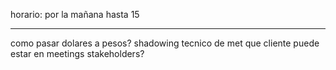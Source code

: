 horario: por la mañana hasta 15

---
como pasar dolares a pesos?
shadowing tecnico de met
que cliente puede estar en meetings stakeholders?
